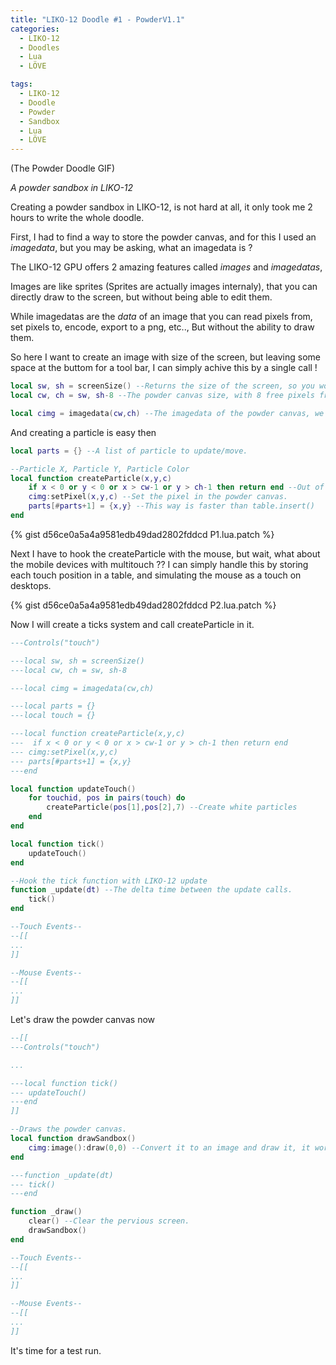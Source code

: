 ```yaml
---
title: "LIKO-12 Doodle #1 - PowderV1.1"
categories:
  - LIKO-12
  - Doodles
  - Lua
  - LÖVE

tags:
  - LIKO-12
  - Doodle
  - Powder
  - Sandbox
  - Lua
  - LÖVE
---
```


(The Powder Doodle GIF)

_A powder sandbox in LIKO-12_

Creating a powder sandbox in LIKO-12, is not hard at all, it only took me 2 hours to write the whole doodle.

First, I had to find a way to store the powder canvas, and for this I used an _imagedata_, but you may be asking, what an imagedata is ?

The LIKO-12 GPU offers 2 amazing features called _images_ and _imagedatas_,

Images are like sprites (Sprites are actually images internaly), that you can directly draw to the screen, but without being able to edit them.

While imagedatas are the _data_ of an image that you can read pixels from, set pixels to, encode, export to a png, etc.., But without the ability to draw them.

So here I want to create an image with size of the screen, but leaving some space at the buttom for a tool bar, I can simply achive this by a single call !

```lua
local sw, sh = screenSize() --Returns the size of the screen, so you won't ever have to remember the resolution of LIKO-12 screen :P
local cw, ch = sw, sh-8 --The powder canvas size, with 8 free pixels from the bottom for the toolbar.

local cimg = imagedata(cw,ch) --The imagedata of the powder canvas, we can easily create one by a single call.
```

And creating a particle is easy then

```lua
local parts = {} --A list of particle to update/move.

--Particle X, Particle Y, Particle Color
local function createParticle(x,y,c)
	if x < 0 or y < 0 or x > cw-1 or y > ch-1 then return end --Out of bounds.
	cimg:setPixel(x,y,c) --Set the pixel in the powder canvas.
	parts[#parts+1] = {x,y} --This way is faster than table.insert()
end
```
{% gist d56ce0a5a4a9581edb49dad2802fddcd P1.lua.patch %}

Next I have to hook the createParticle with the mouse, but wait, what about the mobile devices with multitouch ??
I can simply handle this by storing each touch position in a table, and simulating the mouse as a touch on desktops.

{% gist d56ce0a5a4a9581edb49dad2802fddcd P2.lua.patch %}

Now I will create a ticks system and call createParticle in it.

```lua
---Controls("touch")

---local sw, sh = screenSize()
---local cw, ch = sw, sh-8

---local cimg = imagedata(cw,ch)

---local parts = {}
---local touch = {}

---local function createParticle(x,y,c)
---  if x < 0 or y < 0 or x > cw-1 or y > ch-1 then return end
---	cimg:setPixel(x,y,c)
---	parts[#parts+1] = {x,y}
---end

local function updateTouch()
	for touchid, pos in pairs(touch) do
		createParticle(pos[1],pos[2],7) --Create white particles
	end
end

local function tick()
	updateTouch()
end

--Hook the tick function with LIKO-12 update
function _update(dt) --The delta time between the update calls.
	tick()
end

--Touch Events--
--[[
...
]]

--Mouse Events--
--[[
...
]]
```

Let's draw the powder canvas now

```lua
--[[
---Controls("touch")

...

---local function tick()
---	updateTouch()
---end
]]

--Draws the powder canvas.
local function drawSandbox()
	cimg:image():draw(0,0) --Convert it to an image and draw it, it works superfast, even on mobile.
end

---function _update(dt)
---	tick()
---end

function _draw()
	clear() --Clear the pervious screen.
	drawSandbox()
end

--Touch Events--
--[[
...
]]

--Mouse Events--
--[[
...
]]
```

It's time for a test run.
